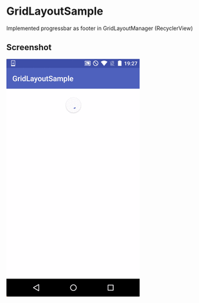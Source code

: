 GridLayoutSample
========================================
Implemented progressbar as footer in GridLayoutManager (RecyclerView)

## Screenshot
![Screenshot](images/screenshot.gif)

